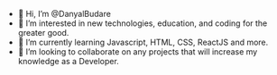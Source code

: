 - 👋 Hi, I’m @DanyalBudare
- 👀 I’m interested in new technologies, education, and coding for the greater good.
- 🌱 I’m currently learning Javascript, HTML, CSS, ReactJS and more.
- 💞️ I’m looking to collaborate on any projects that will increase my knowledge as a Developer.

<!---
DanyalBudare/DanyalBudare is a ✨ special ✨ repository because its `README.md` (this file) appears on your GitHub profile.
You can click the Preview link to take a look at your changes.
--->
